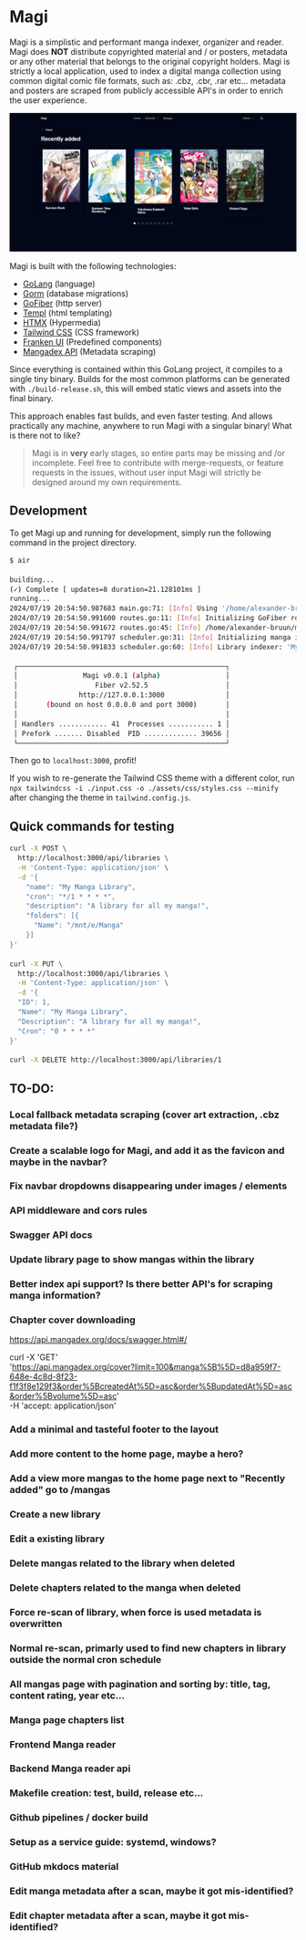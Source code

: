 # Magi

Magi is a simplistic and performant manga indexer, organizer and reader. Magi does **NOT** distribute copyrighted material and / or posters, metadata or any other material that belongs to the original copyright holders. Magi is strictly a local application, used to index a digital manga collection using common digital comic file formats, such as: .cbz, .cbr, .rar etc... metadata and posters are scraped from publicly accessible API's in order to enrich the user experience.

![Magi Frontpage](/assets/img/frontpage.png)

Magi is built with the following technologies:

- [GoLang](https://go.dev/) (language)
- [Gorm](https://gorm.io/index.html) (database migrations)
- [GoFiber](https://docs.gofiber.io/) (http server)
- [Templ](https://templ.guide/) (html templating)
- [HTMX](https://htmx.org/) (Hypermedia)
- [Tailwind CSS](https://tailwindcss.com/) (CSS framework)
- [Franken UI](https://franken-ui.dev/) (Predefined components)
- [Mangadex API](https://api.mangadex.org/docs/) (Metadata scraping)

Since everything is contained within this GoLang project, it compiles to a single tiny binary. Builds for the most common platforms can be generated with `./build-release.sh`, this will embed static views and assets into the final binary.

This approach enables fast builds, and even faster testing. And allows practically any machine, anywhere to run Magi with a singular binary! What is there not to like?

> Magi is in **very** early stages, so entire parts may be missing and /or incomplete. Feel free to contribute with merge-requests, or feature requests in the issues, without user input Magi will strictly be designed around my own requirements.

## Development

To get Magi up and running for development, simply run the following command in the project directory.

```sh
$ air

building...
(✓) Complete [ updates=8 duration=21.128101ms ]
running...
2024/07/19 20:54:50.987683 main.go:71: [Info] Using '/home/alexander-bruun/magi/magi.db' as the database location and '/home/alexander-bruun/magi/cache' as the image caching location.
2024/07/19 20:54:50.991600 routes.go:11: [Info] Initializing GoFiber routes!
2024/07/19 20:54:50.991672 routes.go:45: [Info] /home/alexander-bruun/magi/cache
2024/07/19 20:54:50.991797 scheduler.go:31: [Info] Initializing manga indexer!
2024/07/19 20:54:50.991833 scheduler.go:60: [Info] Library indexer: 'My Manga Library' has been registered (1 * * * *)!

 ┌───────────────────────────────────────────────────┐
 │                Magi v0.0.1 (alpha)                │
 │                   Fiber v2.52.5                   │
 │               http://127.0.0.1:3000               │
 │       (bound on host 0.0.0.0 and port 3000)       │
 │                                                   │
 │ Handlers ............ 41  Processes ........... 1 │
 │ Prefork ....... Disabled  PID ............. 39656 │
 └───────────────────────────────────────────────────┘
```

Then go to `localhost:3000`, profit!

If you wish to re-generate the Tailwind CSS theme with a different color, run `npx tailwindcss -i ./input.css -o ./assets/css/styles.css --minify` after changing the theme in `tailwind.config.js`.

## Quick commands for testing

```sh
curl -X POST \
  http://localhost:3000/api/libraries \
  -H 'Content-Type: application/json' \
  -d '{
    "name": "My Manga Library",
    "cron": "*/1 * * * *",
    "description": "A library for all my manga!",
    "folders": [{
      "Name": "/mnt/e/Manga"
    }]
}'

curl -X PUT \
  http://localhost:3000/api/libraries \
  -H 'Content-Type: application/json' \
  -d '{
  "ID": 1,
  "Name": "My Manga Library",
  "Description": "A library for all my manga!",
  "Cron": "0 * * * *"
}'

curl -X DELETE http://localhost:3000/api/libraries/1
```

## TO-DO:

### Local fallback metadata scraping (cover art extraction, .cbz metadata file?)

### Create a scalable logo for Magi, and add it as the favicon and maybe in the navbar?

### Fix navbar dropdowns disappearing under images / elements

### API middleware and cors rules

### Swagger API docs

### Update library page to show mangas within the library

### Better index api support? Is there better API's for scraping manga information?

### Chapter cover downloading

https://api.mangadex.org/docs/swagger.html#/

curl -X 'GET' \
 'https://api.mangadex.org/cover?limit=100&manga%5B%5D=d8a959f7-648e-4c8d-8f23-f1f3f8e129f3&order%5BcreatedAt%5D=asc&order%5BupdatedAt%5D=asc&order%5Bvolume%5D=asc' \
 -H 'accept: application/json'

### Add a minimal and tasteful footer to the layout

### Add more content to the home page, maybe a hero?

### Add a view more mangas to the home page next to "Recently added" go to /mangas

### Create a new library

### Edit a existing library

### Delete mangas related to the library when deleted

### Delete chapters related to the manga when deleted

### Force re-scan of library, when force is used metadata is overwritten

### Normal re-scan, primarly used to find new chapters in library outside the normal cron schedule

### All mangas page with pagination and sorting by: title, tag, content rating, year etc...

### Manga page chapters list

### Frontend Manga reader

### Backend Manga reader api

### Makefile creation: test, build, release etc...

### Github pipelines / docker build

### Setup as a service guide: systemd, windows?

### GitHub mkdocs material

### Edit manga metadata after a scan, maybe it got mis-identified?

### Edit chapter metadata after a scan, maybe it got mis-identified?
